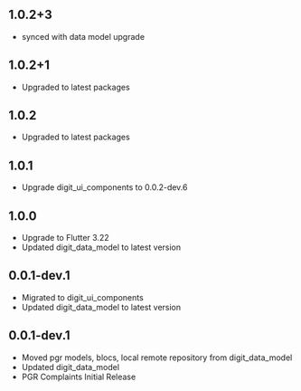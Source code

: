 ## 1.0.2+3

* synced with data model upgrade

## 1.0.2+1

* Upgraded to latest packages

## 1.0.2

* Upgraded to latest packages

## 1.0.1

* Upgrade digit_ui_components to 0.0.2-dev.6

## 1.0.0

* Upgrade to Flutter 3.22
* Updated digit_data_model to latest version

## 0.0.1-dev.1

* Migrated to digit_ui_components
* Updated digit_data_model to latest version

## 0.0.1-dev.1

* Moved pgr models, blocs, local remote repository from digit_data_model
* Updated digit_data_model
* PGR Complaints Initial Release